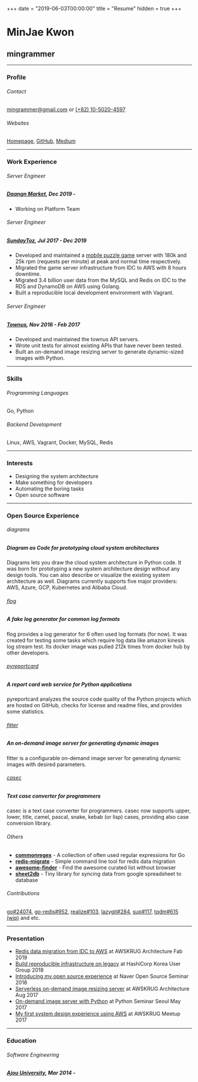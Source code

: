 +++
date = "2019-06-03T00:00:00"
title = "Resume"
hidden = true
+++

# MinJae Kwon

## mingrammer

---

### Profile

###### Contact

[mingrammer@gmail.com](mingrammer@gmail.com) or [(+82) 10-5020-4597](sms:821050204597)

###### Websites

[Homepage](https://mingrammer.com), [GitHub](https://github.com/mingrammer), [Medium](https://medium.com/@mingrammer)

---

### Work Experience

###### Server Engineer

##### [Daangn Market](https://www.daangn.com/), Dec 2019 -

* Working on Platform Team

###### Server Engineer
##### [SundayToz](http://corp.sundaytoz.com/), Jul 2017 - Dec 2019

- Developed and maintained a [mobile puzzle game](http://corp.sundaytoz.com/sachunsung-) server with 180k and 25k rpm (requests per minute) at peak and normal time respectively.
- Migrated the game server infrastructure from IDC to AWS with 8 hours downtime.
- Migrated 3.4 billion user data from the MySQL and Redis on IDC to the RDS and DynamoDB on AWS using Golang.
- Built a reproducible local development environment with Vagrant.

###### Server Engineer
##### [Townus](https://www.townus.co.kr/), Nov 2016 - Feb 2017

- Developed and maintained the townus API servers.
- Wrote unit tests for almost existing APIs that have never been tested.
- Built an on-demand image resizing server to generate dynamic-sized images with Python.

---

### Skills

###### Programming Languages

Go, Python

###### Backend Development

Linux, AWS, Vagrant, Docker, MySQL, Redis

---

### Interests

- Designing the system architecture
- Make something for developers
- Automating the boring tasks
- Open source software

---

### Open Source Experience

###### diagrams
##### Diagram as Code for prototyping cloud system architectures

Diagrams lets you draw the cloud system architecture in Python code. It was born for prototyping a new system architecture design without any design tools. You can also describe or visualize the existing system architecture as well. Diagrams currently supports five major providers: AWS, Azure, GCP, Kubernetes and Alibaba Cloud.

###### [flog](https://github.com/mingrammer/flog)
##### A fake log generator for common log formats

flog provides a log generator for 6 often used log formats (for now). It was created for testing some tasks which require log data like amazon kinesis log stream test. Its docker image was pulled 212k times from docker hub by other developers.

###### [pyreportcard](https://github.com/mingrammer/pyreportcard)
##### A report card web service for Python applications

pyreportcard analyzes the source code quality of the Python projects which are hosted on GitHub, checks for license and readme files, and provides some statistics.

###### [fitter](https://github.com/mingrammer/fitter)
##### An on-demand image server for generating dynamic images

fitter is a configurable on-demand image server for generating dynamic images with desired parameters.

###### [casec](https://github.com/mingrammer/casec)
##### Text case converter for programmers

casec is a text case converter for programmers. casec now supports upper, lower, title, camel, pascal, snake, kebab (or lisp) cases, providing also case conversion library.

###### Others

- **[commonregex](https://github.com/mingrammer/commonregex)** - A collection of often used regular expressions for Go
- **[redis-migrate](https://github.com/mingrammer/redis-migrate)** - Simple command line tool for redis data migration
- **[awesome-finder](https://github.com/mingrammer/awesome-finder)** - Find the awesome curated list without browser
- **[sheet2db](https://github.com/mingrammer/sheet2db)** - Tiny library for syncing data from google spreadsheet to database

###### Contributions

[go#24074](https://github.com/golang/go/pull/24074), [go-redis#952](https://github.com/go-redis/redis/pull/952), [realize#103](https://github.com/oxequa/realize/pull/103), [lazygit#284](https://github.com/jesseduffield/lazygit/pull/284), [sup#117](https://github.com/pressly/sup/pull/117), [tqdm#615 (wip)](https://github.com/tqdm/tqdm/pull/615) and etc.

---

### Presentation

- [Redis data migration from IDC to AWS](https://speakerdeck.com/mingrammer/idceseo-awsro-redis-deiteo-ijeonhagi) at AWSKRUG Architecture Fab 2019
- [Build reproducible infrastructure on legacy](https://speakerdeck.com/mingrammer/regeosi-wieseo-jaehyeon-ganeunghan-hwangyeong-gucughagi) at HashiCorp Korea User Group 2018
- [Introducing my open source experience](https://speakerdeck.com/mingrammer/gaebaljayi-heunhan-cwimi-opeunsoseu-gaebal) at Naver Open Source Seminar 2018
- [Serverless on-demand image resizing server](https://speakerdeck.com/mingrammer/building-a-serverless-application-with-aws) at AWSKRUG Architecture Aug 2017
- [On-demand image server with Python](https://speakerdeck.com/mingrammer/on-demand-image-server-with-python) at Python Seminar Seoul May 2017
- [My first system design experience using AWS](https://speakerdeck.com/mingrammer/cobo-seobeo-gaebaljayi-aws-hoego) at AWSKRUG Meetup 2017

---

### Education

###### Software Engineering
##### [Ajou University](http://www.ajou.ac.kr), Mar 2014 -
